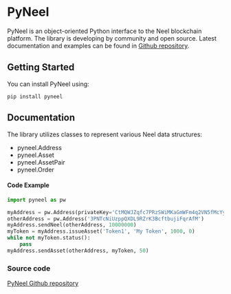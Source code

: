 # PyNeel
PyNeel is an object-oriented Python interface to the Neel blockchain platform. The library is developing by community and open source. Latest documentation and examples can be found in [Github repository](https://github.com/PyNeel/PyNeel/). 

## Getting Started

You can install PyNeel using:

    pip install pyneel

## Documentation

The library utilizes classes to represent various Neel data structures:

- pyneel.Address
- pyneel.Asset
- pyneel.AssetPair
- pyneel.Order

#### Code Example
```python
import pyneel as pw

myAddress = pw.Address(privateKey='CtMQWJZqfc7PRzSWiMKaGmWFm4q2VN5fMcYyKDBPDx6S')
otherAddress = pw.Address('3PNTcNiUzppQXDL9RZrK3BcftbujiFqrAfM')
myAddress.sendNeel(otherAddress, 10000000)
myToken = myAddress.issueAsset('Token1', 'My Token', 1000, 0)
while not myToken.status():
	pass
myAddress.sendAsset(otherAddress, myToken, 50)

```



### Source code
[PyNeel Github repository](https://github.com/PyNeel/PyNeel/)
